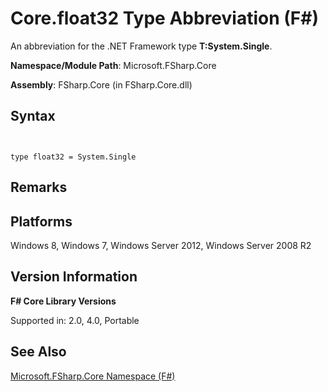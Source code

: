 # Core.float32 Type Abbreviation (F#)

An abbreviation for the .NET Framework type **T:System.Single**.

**Namespace/Module Path**: Microsoft.FSharp.Core

**Assembly**: FSharp.Core (in FSharp.Core.dll)


## Syntax


```


type float32 = System.Single

```



## Remarks

## Platforms
Windows 8, Windows 7, Windows Server 2012, Windows Server 2008 R2


## Version Information
**F# Core Library Versions**

Supported in: 2.0, 4.0, Portable




## See Also
[Microsoft.FSharp.Core Namespace &#40;F&#35;&#41;](Microsoft.FSharp.Core-Namespace-%5BFSharp%5D.md)


